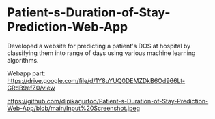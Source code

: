 # Patient-s-Duration-of-Stay-Prediction-Web-App
Developed a website for predicting a patient's DOS at hospital by classifying them into range of days using various machine learning algorithms.

Webapp part: https://drive.google.com/file/d/1Y8uYUQ0DEMZDkB6Od966Lt-GRdB9efZ0/view

https://github.com/dipikagurtoo/Patient-s-Duration-of-Stay-Prediction-Web-App/blob/main/Input%20Screenshot.jpeg
